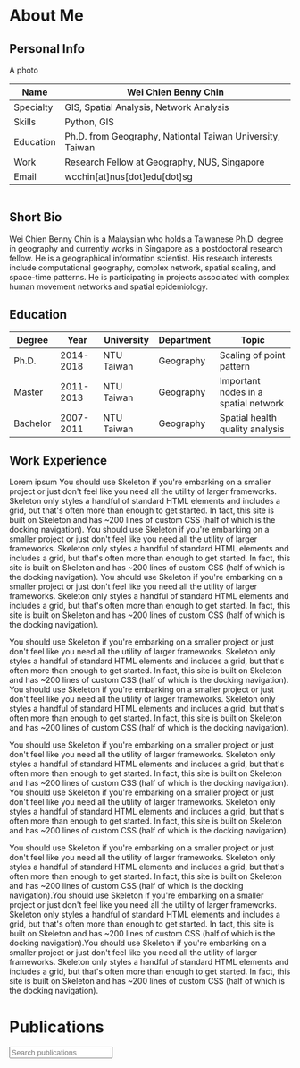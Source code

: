# About Me
## Personal Info
<span class="mu mu-right"></span>

<div class="row">
<div class="three columns">
	A photo
</div>
<div class="nine columns">

| Name        | Wei Chien Benny Chin                                      |
| ----------- | --------------------------------------------------------- |
| Specialty   | GIS, Spatial Analysis, Network Analysis                   |
| Skills      | Python, GIS                                               |
| Education   | Ph.D. from Geography, Nationtal Taiwan University, Taiwan |
| Work        | Research Fellow at Geography, NUS, Singapore              |
| Email       | wcchin[at]nus[dot]edu[dot]sg                              |

</div>
</div>
	
## Short Bio

<span class="mu mu-right"></span>

Wei Chien Benny Chin is a Malaysian who holds a Taiwanese Ph.D. degree in geography and currently works in Singapore as a postdoctoral research fellow. He is a geographical information scientist. His research interests include computational geography, complex network, spatial scaling, and space-time patterns. He is participating in projects associated with complex human movement networks and spatial epidemiology.


## Education

<span class="mu mu-right"></span>

<table class="u-full-width">
	<thead>
		<tr>
			<th>Degree</th>
			<th>Year</th>
			<th>University</th>
			<th>Department</th>
			<th>Topic</th>
		</tr>
	</thead>
	<tbody>
		<tr>
			<td>Ph.D.</td>
			<td>2014-2018</td>
			<td>NTU Taiwan</td>
			<td>Geography</td>
			<td>Scaling of point pattern</td>
		</tr>
		<tr>
			<td>Master</td>
			<td>2011-2013</td>
			<td>NTU Taiwan</td>
			<td>Geography</td>
			<td>Important nodes in a spatial network</td>
		</tr>
		<tr>
			<td>Bachelor</td>
			<td>2007-2011</td>
			<td>NTU Taiwan</td>
			<td>Geography</td>
			<td>Spatial health quality analysis</td>
		</tr>
	</tbody>
</table>

## Work Experience

<span class="mu mu-right"></span>

Lorem ipsum You should use Skeleton if you're embarking on a smaller project or just don't feel like you need all the utility of larger frameworks. Skeleton only styles a handful of standard HTML elements and includes a grid, but that's often more than enough to get started. In fact, this site is built on Skeleton and has ~200 lines of custom CSS (half of which is the docking navigation). You should use Skeleton if you're embarking on a smaller project or just don't feel like you need all the utility of larger frameworks. Skeleton only styles a handful of standard HTML elements and includes a grid, but that's often more than enough to get started. In fact, this site is built on Skeleton and has ~200 lines of custom CSS (half of which is the docking navigation). You should use Skeleton if you're embarking on a smaller project or just don't feel like you need all the utility of larger frameworks. Skeleton only styles a handful of standard HTML elements and includes a grid, but that's often more than enough to get started. In fact, this site is built on Skeleton and has ~200 lines of custom CSS (half of which is the docking navigation).

You should use Skeleton if you're embarking on a smaller project or just don't feel like you need all the utility of larger frameworks. Skeleton only styles a handful of standard HTML elements and includes a grid, but that's often more than enough to get started. In fact, this site is built on Skeleton and has ~200 lines of custom CSS (half of which is the docking navigation).
You should use Skeleton if you're embarking on a smaller project or just don't feel like you need all the utility of larger frameworks. Skeleton only styles a handful of standard HTML elements and includes a grid, but that's often more than enough to get started. In fact, this site is built on Skeleton and has ~200 lines of custom CSS (half of which is the docking navigation).

You should use Skeleton if you're embarking on a smaller project or just don't feel like you need all the utility of larger frameworks. Skeleton only styles a handful of standard HTML elements and includes a grid, but that's often more than enough to get started. In fact, this site is built on Skeleton and has ~200 lines of custom CSS (half of which is the docking navigation).
You should use Skeleton if you're embarking on a smaller project or just don't feel like you need all the utility of larger frameworks. Skeleton only styles a handful of standard HTML elements and includes a grid, but that's often more than enough to get started. In fact, this site is built on Skeleton and has ~200 lines of custom CSS (half of which is the docking navigation).

You should use Skeleton if you're embarking on a smaller project or just don't feel like you need all the utility of larger frameworks. Skeleton only styles a handful of standard HTML elements and includes a grid, but that's often more than enough to get started. In fact, this site is built on Skeleton and has ~200 lines of custom CSS (half of which is the docking navigation).You should use Skeleton if you're embarking on a smaller project or just don't feel like you need all the utility of larger frameworks. Skeleton only styles a handful of standard HTML elements and includes a grid, but that's often more than enough to get started. In fact, this site is built on Skeleton and has ~200 lines of custom CSS (half of which is the docking navigation).You should use Skeleton if you're embarking on a smaller project or just don't feel like you need all the utility of larger frameworks. Skeleton only styles a handful of standard HTML elements and includes a grid, but that's often more than enough to get started. In fact, this site is built on Skeleton and has ~200 lines of custom CSS (half of which is the docking navigation).



# Publications

<input type="text" class="bibtex_search" id="searchbar" placeholder="Search publications">

<div id="bibtex_display"></div>